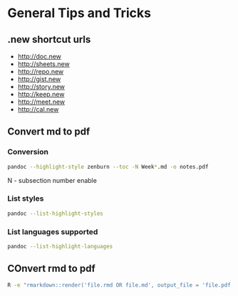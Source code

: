 # General Tips and Tricks

## .new shortcut urls

- http://doc.new
- http://sheets.new
- http://repo.new
- http://gist.new
- http://story.new
- http://keep.new
- http://meet.new
- http://cal.new

## Convert md to pdf

### Conversion

```zsh
pandoc --highlight-style zenburn --toc -N Week*.md -o notes.pdf
```
N - subsection number enable

### List styles

```zsh
pandoc --list-highlight-styles
```

### List languages supported

```zsh
pandoc --list-highlight-languages
```

## COnvert rmd to pdf

```zsh
R -e "rmarkdown::render('file.rmd OR file.md', output_file = 'file.pdf')" 
```
